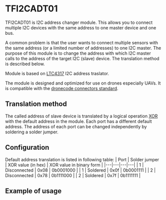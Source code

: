 # TFI2CADT01
TFI2CADT01 is I2C address changer module. This allows you to connect multiple I2C devices with the same address to one master device and one bus.

A common problem is that the user wants to connect multiple sensors with the same address (or a limited number of addresses) to one I2C master. The purpose of this module is to change the address with which I2C master calls to the address of the target I2C (slave) device. The translation method is described below. 

Module is based on [LTC4317](https://www.analog.com/media/en/technical-documentation/data-sheets/4317fa.pdf) I2C address traslator.

The module is designed and optimized for use on drones especially UAVs. It is compatible with the [dronecode connectors standard]().


## Translation method
The called address of slave device is translated by a logical operation [XOR](https://en.wikipedia.org/wiki/Bitwise_operation#XOR) with the default address in the module. Each port has a different default address. The address of each port can be changed independently by soldering a solder jumper.


## Configuration

Default address translation is listed in following table: 
| Port | Solder jumper | XOR value (in hex) | XOR value in binary form | 
|---|---|---|---|
| 1 | Disconnected | 0x08 | 0b0001000 |
| 1 | Soldered     | 0x0f | 0b0001111 |
| 2 | Disconnected | 0x78 | 0b1111000 |
| 2 | Soldered     | 0x7f | 0b1111111 |


## Example of usage

